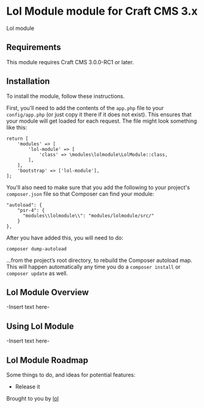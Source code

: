 # Lol Module module for Craft CMS 3.x

Lol module

## Requirements

This module requires Craft CMS 3.0.0-RC1 or later.

## Installation

To install the module, follow these instructions.

First, you'll need to add the contents of the `app.php` file to your `config/app.php` (or just copy it there if it does not exist). This ensures that your module will get loaded for each request. The file might look something like this:
```
return [
    'modules' => [
        'lol-module' => [
            'class' => \modules\lolmodule\LolModule::class,
        ],
    ],
    'bootstrap' => ['lol-module'],
];
```
You'll also need to make sure that you add the following to your project's `composer.json` file so that Composer can find your module:

    "autoload": {
        "psr-4": {
          "modules\\lolmodule\\": "modules/lolmodule/src/"
        }
    },

After you have added this, you will need to do:

    composer dump-autoload
 
 …from the project’s root directory, to rebuild the Composer autoload map. This will happen automatically any time you do a `composer install` or `composer update` as well.

## Lol Module Overview

-Insert text here-

## Using Lol Module

-Insert text here-

## Lol Module Roadmap

Some things to do, and ideas for potential features:

* Release it

Brought to you by [lol](http://lol.no)
